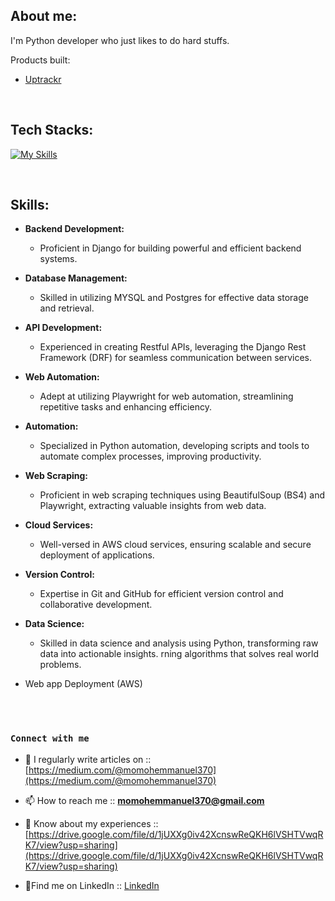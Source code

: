 ## About me:
I'm Python developer who just likes to do hard stuffs.

Products built:
* [Uptrackr](www.uptrackr.co)


<br>

## Tech Stacks:

[![My Skills](https://skillicons.dev/icons?i=django,git,mysql,postgres,postman,py,regex,sqlite)](https://skillicons.dev)


<br>

## Skills:

- **Backend Development:**
  - Proficient in Django for building powerful and efficient backend systems.

- **Database Management:**
  - Skilled in utilizing MYSQL and Postgres for effective data storage and retrieval.

- **API Development:**
  - Experienced in creating Restful APIs, leveraging the Django Rest Framework (DRF) for seamless communication between services.

- **Web Automation:**
  - Adept at utilizing Playwright for web automation, streamlining repetitive tasks and enhancing efficiency.

- **Automation:**
  - Specialized in Python automation, developing scripts and tools to automate complex processes, improving productivity.

- **Web Scraping:**
  - Proficient in web scraping techniques using BeautifulSoup (BS4) and Playwright, extracting valuable insights from web data.

- **Cloud Services:**
  - Well-versed in AWS cloud services, ensuring scalable and secure deployment of applications.

- **Version Control:**
  - Expertise in Git and GitHub for efficient version control and collaborative development.

- **Data Science:**
  - Skilled in data science and analysis using Python, transforming raw data into actionable insights.
rning algorithms that solves real world problems. 
- Web app Deployment (AWS)
<br>
<br>

### `Connect with me`

- 📝 I regularly write articles on :: [https://medium.com/@momohemmanuel370](https://medium.com/@momohemmanuel370)

- 📫 How to reach me ::  **momohemmanuel370@gmail.com**

- 📄 Know about my experiences :: [https://drive.google.com/file/d/1jUXXg0iv42XcnswReQKH6lVSHTVwqRK7/view?usp=sharing](https://drive.google.com/file/d/1jUXXg0iv42XcnswReQKH6lVSHTVwqRK7/view?usp=sharing)

- 📄Find me on LinkedIn ::  [LinkedIn](https://www.linkedin.com/in/emmmanuelmomoh/)



